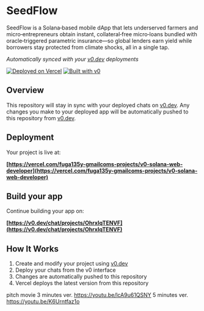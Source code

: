# SeedFlow

SeedFlow is a Solana‑based mobile dApp that lets underserved farmers and micro‑entrepreneurs obtain instant, collateral‑free micro‑loans bundled with oracle‑triggered parametric insurance—so global lenders earn yield while borrowers stay protected from climate shocks, all in a single tap.

*Automatically synced with your [v0.dev](https://v0.dev) deployments*

[![Deployed on Vercel](https://img.shields.io/badge/Deployed%20on-Vercel-black?style=for-the-badge&logo=vercel)](https://vercel.com/fuga135y-gmailcoms-projects/v0-solana-web-developer)
[![Built with v0](https://img.shields.io/badge/Built%20with-v0.dev-black?style=for-the-badge)](https://v0.dev/chat/projects/OhrxIqTENVF)

## Overview

This repository will stay in sync with your deployed chats on [v0.dev](https://v0.dev).
Any changes you make to your deployed app will be automatically pushed to this repository from [v0.dev](https://v0.dev).

## Deployment

Your project is live at:

**[https://vercel.com/fuga135y-gmailcoms-projects/v0-solana-web-developer](https://vercel.com/fuga135y-gmailcoms-projects/v0-solana-web-developer)**

## Build your app

Continue building your app on:

**[https://v0.dev/chat/projects/OhrxIqTENVF](https://v0.dev/chat/projects/OhrxIqTENVF)**

## How It Works

1. Create and modify your project using [v0.dev](https://v0.dev)
2. Deploy your chats from the v0 interface
3. Changes are automatically pushed to this repository
4. Vercel deploys the latest version from this repository




pitch movie
3 minutes ver.
https://youtu.be/lcA9u61QSNY
5 minutes ver.
https://youtu.be/K6Urntfaz1o

